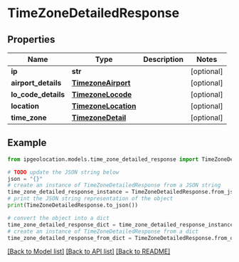 # TimeZoneDetailedResponse


## Properties

Name | Type | Description | Notes
------------ | ------------- | ------------- | -------------
**ip** | **str** |  | [optional] 
**airport_details** | [**TimezoneAirport**](TimezoneAirport.md) |  | [optional] 
**lo_code_details** | [**TimezoneLocode**](TimezoneLocode.md) |  | [optional] 
**location** | [**TimezoneLocation**](TimezoneLocation.md) |  | [optional] 
**time_zone** | [**TimezoneDetail**](TimezoneDetail.md) |  | [optional] 

## Example

```python
from ipgeolocation.models.time_zone_detailed_response import TimeZoneDetailedResponse

# TODO update the JSON string below
json = "{}"
# create an instance of TimeZoneDetailedResponse from a JSON string
time_zone_detailed_response_instance = TimeZoneDetailedResponse.from_json(json)
# print the JSON string representation of the object
print(TimeZoneDetailedResponse.to_json())

# convert the object into a dict
time_zone_detailed_response_dict = time_zone_detailed_response_instance.to_dict()
# create an instance of TimeZoneDetailedResponse from a dict
time_zone_detailed_response_from_dict = TimeZoneDetailedResponse.from_dict(time_zone_detailed_response_dict)
```
[[Back to Model list]](../README.md#documentation-for-models) [[Back to API list]](../README.md#documentation-for-api-endpoints) [[Back to README]](../README.md)


